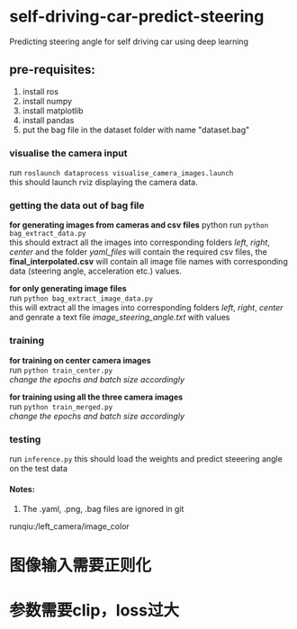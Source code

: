 # self-driving-car-predict-steering
Predicting steering angle for self driving car using deep learning

## pre-requisites:
1. install ros
2. install numpy                   
3. install matplotlib                    
4. install pandas                     
5. put the bag file in the dataset folder with name "dataset.bag"                   

### visualise the camera input               
run `roslaunch dataprocess visualise_camera_images.launch`               
this should launch rviz displaying the camera data.


### getting the data out of bag file
**for generating images from cameras and csv files**                       python
run `python bag_extract_data.py`                            
this should extract all the images into corresponding folders *left*, *right*, *center* and the folder *yaml_files* will contain the required csv files, the **final_interpolated.csv** will contain all image file names with corresponding data (steering angle, acceleration etc.) values.                           

**for only generating image files**                        
run `python bag_extract_image_data.py`                               
this will extract all the images into corresponding folders *left*, *right*, *center* and genrate a text file                        *image_steering_angle.txt* with values   


### training 
**for training on center camera images**             
run `python train_center.py`   
*change the epochs and batch size accordingly*

**for training using all the three camera images**                
run `python train_merged.py`          
*change the epochs and batch size accordingly*

### testing
run `inference.py`
this should load the weights and predict steeering angle on the test data


#### Notes:
1. The .yaml, .png, .bag files are ignored in git

runqiu:/left_camera/image_color
# 图像输入需要正则化
# 参数需要clip，loss过大

